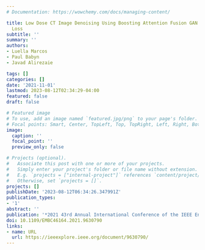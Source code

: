 ```yaml
---
# Documentation: https://wowchemy.com/docs/managing-content/

title: Low Dose CT Image Denoising Using Boosting Attention Fusion GAN with Perceptual
  Loss
subtitle: ''
summary: ''
authors:
- Luella Marcos
- Paul Babyn
- Javad Alirezaie

tags: []
categories: []
date: '2021-11-01'
lastmod: 2023-08-12T02:34:29-04:00
featured: false
draft: false

# Featured image
# To use, add an image named `featured.jpg/png` to your page's folder.
# Focal points: Smart, Center, TopLeft, Top, TopRight, Left, Right, BottomLeft, Bottom, BottomRight.
image:
  caption: ''
  focal_point: ''
  preview_only: false

# Projects (optional).
#   Associate this post with one or more of your projects.
#   Simply enter your project's folder or file name without extension.
#   E.g. `projects = ["internal-project"]` references `content/project/deep-learning/index.md`.
#   Otherwise, set `projects = []`.
projects: []
publishDate: '2023-08-12T06:34:26.347991Z'
publication_types:
- '1'
abstract: ''
publication: '*2021 43rd Annual International Conference of the IEEE Engineering in Medicine & Biology Society (EMBC)*'
doi: 10.1109/EMBC46164.2021.9630790
links:
- name: URL
  url: https://ieeexplore.ieee.org/document/9630790/
---
```

